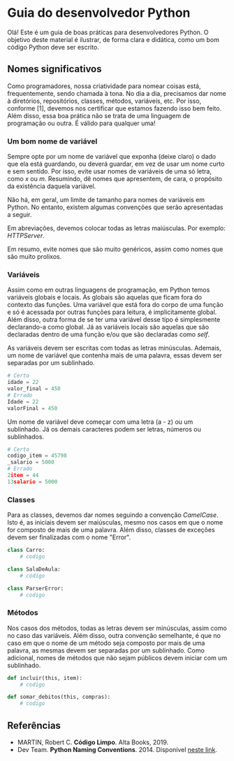# Guia do desenvolvedor Python

Olá! Este é um guia de boas práticas para desenvolvedores Python. O objetivo deste material é ilustrar, de forma clara e didática, como um bom código Python deve ser escrito.

## Nomes significativos

Como programadores, nossa criatividade para nomear coisas está, frequentemente, sendo chamada à tona. No dia a dia, precisamos dar nome à diretórios, repositórios, classes, métodos, variáveis, etc. Por isso, conforme [1], devemos nos certificar que estamos fazendo isso bem feito. Além disso, essa boa prática não se trata de uma linguagem de programação ou outra. É válido para qualquer uma!

### Um bom nome de variável

Sempre opte por um nome de variável que exponha (deixe claro) o dado que ela está guardando, ou deverá guardar, em vez de usar um nome curto e sem sentido. Por isso, evite usar nomes de variáveis de uma só letra, como *x* ou *m*. Resumindo, dê nomes que apresentem, de cara, o propósito da existência daquela variável.

Não há, em geral, um limite de tamanho para nomes de variáveis em Python. No entanto, existem algumas convenções que serão apresentadas a seguir.

Em abreviações, devemos colocar todas as letras maiúsculas. Por exemplo: *HTTPServer*.

Em resumo, evite nomes que são muito genéricos, assim como nomes que são muito prolixos.

### Variáveis

Assim como em outras linguagens de programação, em Python temos variáveis globais e locais. As globais são aquelas que ficam fora do contexto das funções. Uma variável que está fora do corpo de uma função e só é acessada por outras funções para leitura, é implicitamente global. Além disso, outra forma de se ter uma variável desse tipo é simplesmente declarando-a como global. Já as variáveis locais são aquelas que são declaradas dentro de uma função e/ou que são declaradas como *self*.

As variáveis devem ser escritas com todas as letras minúsculas. Ademais, um nome de variável que contenha mais de uma palavra, essas devem ser separadas por um sublinhado.
```python
# Certo
idade = 22
valor_final = 450
# Errado
Idade = 22
valorFinal = 450
```

Um nome de variável deve começar com uma letra (a - z) ou um sublinhado. Já os demais caracteres podem ser letras, números ou sublinhados.
```python
# Certo
codigo_item = 45798
_salario = 5000
# Errado
2item = 44
13salario = 5000
```

### Classes

Para as classes, devemos dar nomes seguindo a convenção *CamelCase*. Isto é, as iniciais devem ser maiúsculas, mesmo nos casos em que o nome for composto de mais de uma palavra. Além disso, classes de exceções devem ser finalizadas com o nome "Error".
```python
class Carro:
	# codigo

class SalaDeAula:
	# codigo

class ParserError:
	# codigo
```

### Métodos

Nos casos dos métodos, todas as letras devem ser minúsculas, assim como no caso das variáveis. Além disso, outra convenção semelhante, é que no caso em que o nome de um método seja composto por mais de uma palavra, as mesmas devem ser separadas por um sublinhado. Como adicional, nomes de métodos que não sejam públicos devem iniciar com um sublinhado.
```python
def incluir(this, item):
	# codigo

def somar_debitos(this, compras):
	# codigo
```

## Referências

- MARTIN, Robert C. **Código Limpo**. Alta Books, 2019.
- Dev Team. **Python Naming Conventions**. 2014. Disponível [neste link](https://visualgit.readthedocs.io/en/latest/pages/naming_convention.html).


